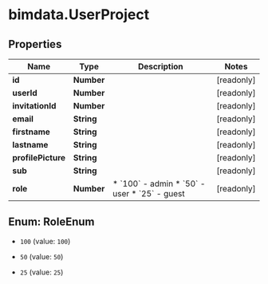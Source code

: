 # bimdata.UserProject

## Properties

Name | Type | Description | Notes
------------ | ------------- | ------------- | -------------
**id** | **Number** |  | [readonly] 
**userId** | **Number** |  | [readonly] 
**invitationId** | **Number** |  | [readonly] 
**email** | **String** |  | [readonly] 
**firstname** | **String** |  | [readonly] 
**lastname** | **String** |  | [readonly] 
**profilePicture** | **String** |  | [readonly] 
**sub** | **String** |  | [readonly] 
**role** | **Number** | * &#x60;100&#x60; - admin * &#x60;50&#x60; - user * &#x60;25&#x60; - guest | [readonly] 



## Enum: RoleEnum


* `100` (value: `100`)

* `50` (value: `50`)

* `25` (value: `25`)




